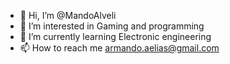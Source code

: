 - 👋 Hi, I’m @MandoAlveli
- 👀 I’m interested in Gaming and programming
- 🌱 I’m currently learning Electronic engineering
- 📫 How to reach me armando.aelias@gmail.com

